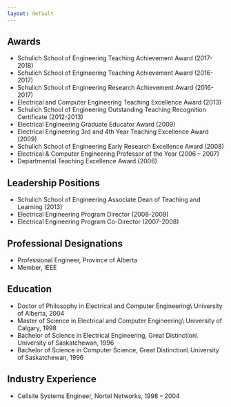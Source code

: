 ```yaml
---
layout: default
---
```


## Awards
- Schulich School of Engineering Teaching Achievement Award (2017-2018)
- Schulich School of Engineering Teaching Achievement Award (2016-2017)
- Schulich School of Engineering Research Achievement Award (2016-2017)
- Electrical and Computer Engineering Teaching Excellence Award (2013)
- Schulich School of Engineering Outstanding Teaching Recognition Certificate (2012-2013)
- Electrical Engineering Graduate Educator Award (2009)
- Electrical Engineering 3rd and 4th Year Teaching Excellence Award (2009)
- Schulich School of Engineering Early Research Excellence Award (2008)
- Electrical & Computer Engineering Professor of the Year (2006 – 2007)
- Departmental Teaching Excellence Award (2006)

## Leadership Positions
- Schulich School of Engineering Associate Dean of Teaching and Learning (2013)
- Electrical Engineering Program Director (2008-2009)
- Electrical Engineering Program Co-Director (2007-2008)

## Professional Designations
- Professional Engineer, Province of Alberta
- Member, IEEE

## Education
- Doctor of Philosophy in Electrical and Computer Engineering\\ University of Alberta, 2004
- Master of Science in Electrical and Computer Engineering\\ University of Calgary, 1998
- Bachelor of Science in Electrical Engineering, Great Distinction\\ University of Saskatchewan, 1996
- Bachelor of Science in Computer Science, Great Distinction\\ University of Saskatchewan, 1996

## Industry Experience
- Cellsite Systems Engineer, Nortel Networks, 1998 – 2004

